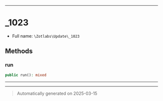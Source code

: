 ***

# _1023





* Full name: `\Zotlabs\Update\_1023`




## Methods


### run



```php
public run(): mixed
```












***


***
> Automatically generated on 2025-03-15
